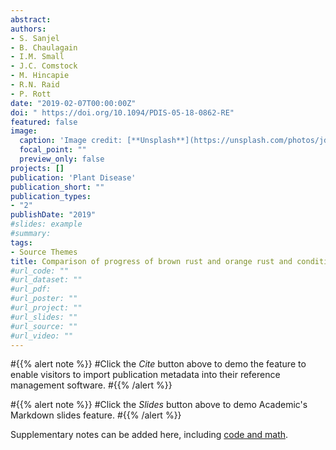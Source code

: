 ```yaml
---
abstract: 
authors:
- S. Sanjel
- B. Chaulagain
- I.M. Small
- J.C. Comstock
- M. Hincapie
- R.N. Raid
- P. Rott
date: "2019-02-07T00:00:00Z"
doi: " https://doi.org/10.1094/PDIS-05-18-0862-RE"
featured: false
image:
  caption: 'Image credit: [**Unsplash**](https://unsplash.com/photos/jdD8gXaTZsc)'
  focal_point: ""
  preview_only: false
projects: []
publication: 'Plant Disease'
publication_short: ""
publication_types:
- "2"
publishDate: "2019"
#slides: example
#summary: 
tags:
- Source Themes
title: Comparison of progress of brown rust and orange rust and conditions conducive for severe epidemic development during the sugarcane crop season in Florida
#url_code: ""
#url_dataset: ""
#url_pdf: 
#url_poster: ""
#url_project: ""
#url_slides: ""
#url_source: ""
#url_video: ""
---
```


#{{% alert note %}}
#Click the *Cite* button above to demo the feature to enable visitors to import publication metadata into their reference management software.
#{{% /alert %}}

#{{% alert note %}}
#Click the *Slides* button above to demo Academic's Markdown slides feature.
#{{% /alert %}}

Supplementary notes can be added here, including [code and math](https://sourcethemes.com/academic/docs/writing-markdown-latex/).
